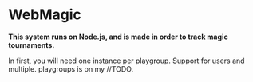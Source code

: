 WebMagic
====

**This system runs on Node.js, and is made in order to track magic tournaments.**

In first, you will need one instance per playgroup. Support for users and multiple. 
playgroups is on my //TODO.
